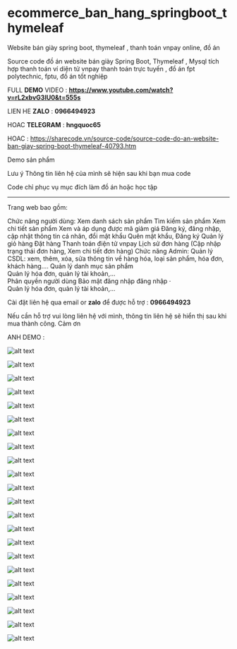 # ecommerce_ban_hang_springboot_thymeleaf
Website bán giày spring boot, thymeleaf , thanh toán vnpay online, đồ án 

 Source code đồ án website bán giày Spring Boot, Thymeleaf , Mysql tích hợp thanh toán ví diện tử vnpay thanh toán trực tuyến  , đồ án fpt polytechnic, fptu, đồ án tốt nghiệp


FULL **DEMO** VIDEO : **https://www.youtube.com/watch?v=rL2xbvG3lU0&t=555s**

LIEN HE **ZALO** : **0966494923**

HOAC **TELEGRAM** : **hngquoc65**

 
HOAC : https://sharecode.vn/source-code/source-code-do-an-website-ban-giay-spring-boot-thymeleaf-40793.htm

Demo sản phẩm




Lưu ý
Thông tin liên hệ của mình sẽ hiện sau khi bạn mua code

Code chỉ phục vụ mục đích làm đồ án hoặc học tập

---------------------------------------------------------------------------------------------------------------------------------------------

Trang web bao gồm:

Chức năng người dùng: 
Xem danh sách sản phẩm 
Tìm kiếm sản phẩm 
Xem chi tiết sản phẩm 
Xem và áp dụng được mã giảm giá
Đăng ký, đăng nhập, cập nhật thông tin cá nhân, đổi mật khẩu
Quên mật khẩu, Đăng ký
Quản lý giỏ hàng
Đặt hàng
Thanh toán điện tử vnpay 
Lịch sử đơn hàng (Cập nhập trạng thái đơn hàng, Xem chi tiết đơn hàng)
Chức năng Admin: 
Quản lý CSDL: xem, thêm, xóa, sửa thông tin về hàng hóa, loại sản phẩm, hóa đơn, khách hàng…. 
Quản lý danh mục sản phẩm             
Quản lý hóa đơn, quản lý tài khoản,...  
Phân quyền người dùng
Bảo mật đăng nhập đăng nhập     ·        
Quản lý hóa đơn, quản lý tài khoản,...  
 

Cài đặt liên hệ qua email or **zalo** để được hỗ trợ : **0966494923** 

 

Nếu cần hỗ trợ vui lòng liên hệ  với  mình, thông tin  liên hệ sẽ  hiển thị  sau khi mua thành công. Cảm ơn


 
 ANH DEMO :

 ![alt text](image-10.png)

 ![alt text](image-11.png)

 ![alt text](image-12.png)


![alt text](image-20.png)

![alt text](image-21.png)


 ![alt text](image-13.png)


 ![alt text](image-14.png)

 ![alt text](image-15.png)

 ![alt text](image-16.png)


 ![alt text](image-17.png)


 ![alt text](image-18.png)


 ![alt text](image-19.png)





 ![alt text](image.png)


![alt text](image-1.png)



![alt text](image-2.png)



![alt text](image-3.png)


![alt text](image-4.png)

![alt text](image-5.png)

![alt text](image-6.png)


![alt text](image-7.png)


![alt text](image-8.png)



![alt text](image-9.png)